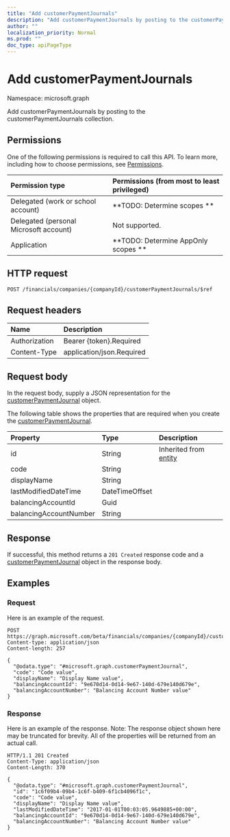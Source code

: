 ```yaml
---
title: "Add customerPaymentJournals"
description: "Add customerPaymentJournals by posting to the customerPaymentJournals collection."
author: ""
localization_priority: Normal
ms.prod: ""
doc_type: apiPageType
---
```


# Add customerPaymentJournals

Namespace: microsoft.graph

Add customerPaymentJournals by posting to the customerPaymentJournals collection.

## Permissions
One of the following permissions is required to call this API. To learn more, including how to choose permissions, see [Permissions](/concepts/permissions-reference.md).

|Permission type|Permissions (from most to least privileged)|
|:---|:---|
|Delegated (work or school account)|**TODO: Determine scopes **|
|Delegated (personal Microsoft account)|Not supported.|
|Application|**TODO: Determine AppOnly scopes **|

## HTTP request
<!-- {
  "blockType": "ignored"
}
-->
``` http
POST /financials/companies/{companyId}/customerPaymentJournals/$ref
```

## Request headers
|Name|Description|
|:---|:---|
|Authorization|Bearer {token}.Required|
|Content-Type|application/json.Required|

## Request body
In the request body, supply a JSON representation for the [customerPaymentJournal](../resources/customerpaymentjournal.md) object.

The following table shows the properties that are required when you create the [customerPaymentJournal](../resources/customerpaymentjournal.md).

|Property|Type|Description|
|:---|:---|:---|
|id|String| Inherited from [entity](../resources/entity.md)|
|code|String||
|displayName|String||
|lastModifiedDateTime|DateTimeOffset||
|balancingAccountId|Guid||
|balancingAccountNumber|String||



## Response
If successful, this method returns a `201 Created` response code and a [customerPaymentJournal](../resources/customerpaymentjournal.md) object in the response body.

## Examples

### Request
Here is an example of the request.
<!-- {
  "blockType": "request",
  "name": "create_customerpaymentjournal_from_"
}
-->
``` http
POST https://graph.microsoft.com/beta/financials/companies/{companyId}/customerPaymentJournals
Content-type: application/json
Content-length: 257

{
  "@odata.type": "#microsoft.graph.customerPaymentJournal",
  "code": "Code value",
  "displayName": "Display Name value",
  "balancingAccountId": "9e670d14-0d14-9e67-140d-679e140d679e",
  "balancingAccountNumber": "Balancing Account Number value"
}
```

### Response
Here is an example of the response. Note: The response object shown here may be truncated for brevity. All of the properties will be returned from an actual call.
<!-- {
  "blockType": "response",
  "truncated": true,
  "@odata.type": "microsoft.graph.customerpaymentjournal"
}
-->
``` http
HTTP/1.1 201 Created
Content-Type: application/json
Content-Length: 370

{
  "@odata.type": "#microsoft.graph.customerPaymentJournal",
  "id": "1c6f09b4-09b4-1c6f-b409-6f1cb4096f1c",
  "code": "Code value",
  "displayName": "Display Name value",
  "lastModifiedDateTime": "2017-01-01T00:03:05.9649885+00:00",
  "balancingAccountId": "9e670d14-0d14-9e67-140d-679e140d679e",
  "balancingAccountNumber": "Balancing Account Number value"
}
```

